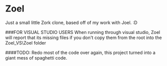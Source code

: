 Zoel
====

Just a small little Zork clone, based off of my work with Joel. :D

###FOR VISUAL STUDIO USERS
When running through visual studio, Zoel will report that its missing files if you don't copy them from the root into the Zoel_VS\Zoel folder

####TODO:
Redo most of the code over again, this project turned into a giant mess of spaghetti code.